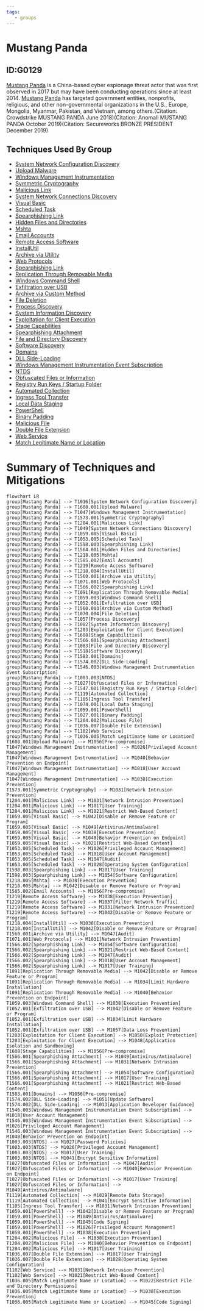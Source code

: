 ```yaml
---
tags:
   - groups
---
```

# Mustang Panda
## ID:G0129
[Mustang Panda](groups/G0129) is a China-based cyber espionage threat actor that was first observed in 2017 but may have been conducting operations since at least 2014. [Mustang Panda](groups/G0129) has targeted government entities, nonprofits, religious, and other non-governmental organizations in the U.S., Europe, Mongolia, Myanmar, Pakistan, and Vietnam, among others.(Citation: Crowdstrike MUSTANG PANDA June 2018)(Citation: Anomali MUSTANG PANDA October 2019)(Citation: Secureworks BRONZE PRESIDENT December 2019) 
## Techniques Used By Group
* [System Network Configuration Discovery](techniques/T1016)
* [Upload Malware](techniques/T1608/001)
* [Windows Management Instrumentation](techniques/T1047)
* [Symmetric Cryptography](techniques/T1573/001)
* [Malicious Link](techniques/T1204/001)
* [System Network Connections Discovery](techniques/T1049)
* [Visual Basic](techniques/T1059/005)
* [Scheduled Task](techniques/T1053/005)
* [Spearphishing Link](techniques/T1598/003)
* [Hidden Files and Directories](techniques/T1564/001)
* [Mshta](techniques/T1218/005)
* [Email Accounts](techniques/T1585/002)
* [Remote Access Software](techniques/T1219)
* [InstallUtil](techniques/T1218/004)
* [Archive via Utility](techniques/T1560/001)
* [Web Protocols](techniques/T1071/001)
* [Spearphishing Link](techniques/T1566/002)
* [Replication Through Removable Media](techniques/T1091)
* [Windows Command Shell](techniques/T1059/003)
* [Exfiltration over USB](techniques/T1052/001)
* [Archive via Custom Method](techniques/T1560/003)
* [File Deletion](techniques/T1070/004)
* [Process Discovery](techniques/T1057)
* [System Information Discovery](techniques/T1082)
* [Exploitation for Client Execution](techniques/T1203)
* [Stage Capabilities](techniques/T1608)
* [Spearphishing Attachment](techniques/T1566/001)
* [File and Directory Discovery](techniques/T1083)
* [Software Discovery](techniques/T1518)
* [Domains](techniques/T1583/001)
* [DLL Side-Loading](techniques/T1574/002)
* [Windows Management Instrumentation Event Subscription](techniques/T1546/003)
* [NTDS](techniques/T1003/003)
* [Obfuscated Files or Information](techniques/T1027)
* [Registry Run Keys / Startup Folder](techniques/T1547/001)
* [Automated Collection](techniques/T1119)
* [Ingress Tool Transfer](techniques/T1105)
* [Local Data Staging](techniques/T1074/001)
* [PowerShell](techniques/T1059/001)
* [Binary Padding](techniques/T1027/001)
* [Malicious File](techniques/T1204/002)
* [Double File Extension](techniques/T1036/007)
* [Web Service](techniques/T1102)
* [Match Legitimate Name or Location](techniques/T1036/005)

# Summary of Techniques and Mitigations
```mermaid
flowchart LR
group[Mustang Panda] --> T1016[System Network Configuration Discovery]
group[Mustang Panda] --> T1608.001[Upload Malware]
group[Mustang Panda] --> T1047[Windows Management Instrumentation]
group[Mustang Panda] --> T1573.001[Symmetric Cryptography]
group[Mustang Panda] --> T1204.001[Malicious Link]
group[Mustang Panda] --> T1049[System Network Connections Discovery]
group[Mustang Panda] --> T1059.005[Visual Basic]
group[Mustang Panda] --> T1053.005[Scheduled Task]
group[Mustang Panda] --> T1598.003[Spearphishing Link]
group[Mustang Panda] --> T1564.001[Hidden Files and Directories]
group[Mustang Panda] --> T1218.005[Mshta]
group[Mustang Panda] --> T1585.002[Email Accounts]
group[Mustang Panda] --> T1219[Remote Access Software]
group[Mustang Panda] --> T1218.004[InstallUtil]
group[Mustang Panda] --> T1560.001[Archive via Utility]
group[Mustang Panda] --> T1071.001[Web Protocols]
group[Mustang Panda] --> T1566.002[Spearphishing Link]
group[Mustang Panda] --> T1091[Replication Through Removable Media]
group[Mustang Panda] --> T1059.003[Windows Command Shell]
group[Mustang Panda] --> T1052.001[Exfiltration over USB]
group[Mustang Panda] --> T1560.003[Archive via Custom Method]
group[Mustang Panda] --> T1070.004[File Deletion]
group[Mustang Panda] --> T1057[Process Discovery]
group[Mustang Panda] --> T1082[System Information Discovery]
group[Mustang Panda] --> T1203[Exploitation for Client Execution]
group[Mustang Panda] --> T1608[Stage Capabilities]
group[Mustang Panda] --> T1566.001[Spearphishing Attachment]
group[Mustang Panda] --> T1083[File and Directory Discovery]
group[Mustang Panda] --> T1518[Software Discovery]
group[Mustang Panda] --> T1583.001[Domains]
group[Mustang Panda] --> T1574.002[DLL Side-Loading]
group[Mustang Panda] --> T1546.003[Windows Management Instrumentation Event Subscription]
group[Mustang Panda] --> T1003.003[NTDS]
group[Mustang Panda] --> T1027[Obfuscated Files or Information]
group[Mustang Panda] --> T1547.001[Registry Run Keys / Startup Folder]
group[Mustang Panda] --> T1119[Automated Collection]
group[Mustang Panda] --> T1105[Ingress Tool Transfer]
group[Mustang Panda] --> T1074.001[Local Data Staging]
group[Mustang Panda] --> T1059.001[PowerShell]
group[Mustang Panda] --> T1027.001[Binary Padding]
group[Mustang Panda] --> T1204.002[Malicious File]
group[Mustang Panda] --> T1036.007[Double File Extension]
group[Mustang Panda] --> T1102[Web Service]
group[Mustang Panda] --> T1036.005[Match Legitimate Name or Location]
T1608.001[Upload Malware] --> M1056[Pre-compromise]
T1047[Windows Management Instrumentation] --> M1026[Privileged Account Management]
T1047[Windows Management Instrumentation] --> M1040[Behavior Prevention on Endpoint]
T1047[Windows Management Instrumentation] --> M1018[User Account Management]
T1047[Windows Management Instrumentation] --> M1038[Execution Prevention]
T1573.001[Symmetric Cryptography] --> M1031[Network Intrusion Prevention]
T1204.001[Malicious Link] --> M1031[Network Intrusion Prevention]
T1204.001[Malicious Link] --> M1017[User Training]
T1204.001[Malicious Link] --> M1021[Restrict Web-Based Content]
T1059.005[Visual Basic] --> M1042[Disable or Remove Feature or Program]
T1059.005[Visual Basic] --> M1049[Antivirus/Antimalware]
T1059.005[Visual Basic] --> M1038[Execution Prevention]
T1059.005[Visual Basic] --> M1040[Behavior Prevention on Endpoint]
T1059.005[Visual Basic] --> M1021[Restrict Web-Based Content]
T1053.005[Scheduled Task] --> M1026[Privileged Account Management]
T1053.005[Scheduled Task] --> M1018[User Account Management]
T1053.005[Scheduled Task] --> M1047[Audit]
T1053.005[Scheduled Task] --> M1028[Operating System Configuration]
T1598.003[Spearphishing Link] --> M1017[User Training]
T1598.003[Spearphishing Link] --> M1054[Software Configuration]
T1218.005[Mshta] --> M1038[Execution Prevention]
T1218.005[Mshta] --> M1042[Disable or Remove Feature or Program]
T1585.002[Email Accounts] --> M1056[Pre-compromise]
T1219[Remote Access Software] --> M1038[Execution Prevention]
T1219[Remote Access Software] --> M1037[Filter Network Traffic]
T1219[Remote Access Software] --> M1031[Network Intrusion Prevention]
T1219[Remote Access Software] --> M1042[Disable or Remove Feature or Program]
T1218.004[InstallUtil] --> M1038[Execution Prevention]
T1218.004[InstallUtil] --> M1042[Disable or Remove Feature or Program]
T1560.001[Archive via Utility] --> M1047[Audit]
T1071.001[Web Protocols] --> M1031[Network Intrusion Prevention]
T1566.002[Spearphishing Link] --> M1054[Software Configuration]
T1566.002[Spearphishing Link] --> M1021[Restrict Web-Based Content]
T1566.002[Spearphishing Link] --> M1047[Audit]
T1566.002[Spearphishing Link] --> M1018[User Account Management]
T1566.002[Spearphishing Link] --> M1017[User Training]
T1091[Replication Through Removable Media] --> M1042[Disable or Remove Feature or Program]
T1091[Replication Through Removable Media] --> M1034[Limit Hardware Installation]
T1091[Replication Through Removable Media] --> M1040[Behavior Prevention on Endpoint]
T1059.003[Windows Command Shell] --> M1038[Execution Prevention]
T1052.001[Exfiltration over USB] --> M1042[Disable or Remove Feature or Program]
T1052.001[Exfiltration over USB] --> M1034[Limit Hardware Installation]
T1052.001[Exfiltration over USB] --> M1057[Data Loss Prevention]
T1203[Exploitation for Client Execution] --> M1050[Exploit Protection]
T1203[Exploitation for Client Execution] --> M1048[Application Isolation and Sandboxing]
T1608[Stage Capabilities] --> M1056[Pre-compromise]
T1566.001[Spearphishing Attachment] --> M1049[Antivirus/Antimalware]
T1566.001[Spearphishing Attachment] --> M1031[Network Intrusion Prevention]
T1566.001[Spearphishing Attachment] --> M1054[Software Configuration]
T1566.001[Spearphishing Attachment] --> M1017[User Training]
T1566.001[Spearphishing Attachment] --> M1021[Restrict Web-Based Content]
T1583.001[Domains] --> M1056[Pre-compromise]
T1574.002[DLL Side-Loading] --> M1051[Update Software]
T1574.002[DLL Side-Loading] --> M1013[Application Developer Guidance]
T1546.003[Windows Management Instrumentation Event Subscription] --> M1018[User Account Management]
T1546.003[Windows Management Instrumentation Event Subscription] --> M1026[Privileged Account Management]
T1546.003[Windows Management Instrumentation Event Subscription] --> M1040[Behavior Prevention on Endpoint]
T1003.003[NTDS] --> M1027[Password Policies]
T1003.003[NTDS] --> M1026[Privileged Account Management]
T1003.003[NTDS] --> M1017[User Training]
T1003.003[NTDS] --> M1041[Encrypt Sensitive Information]
T1027[Obfuscated Files or Information] --> M1047[Audit]
T1027[Obfuscated Files or Information] --> M1040[Behavior Prevention on Endpoint]
T1027[Obfuscated Files or Information] --> M1017[User Training]
T1027[Obfuscated Files or Information] --> M1049[Antivirus/Antimalware]
T1119[Automated Collection] --> M1029[Remote Data Storage]
T1119[Automated Collection] --> M1041[Encrypt Sensitive Information]
T1105[Ingress Tool Transfer] --> M1031[Network Intrusion Prevention]
T1059.001[PowerShell] --> M1042[Disable or Remove Feature or Program]
T1059.001[PowerShell] --> M1049[Antivirus/Antimalware]
T1059.001[PowerShell] --> M1045[Code Signing]
T1059.001[PowerShell] --> M1026[Privileged Account Management]
T1059.001[PowerShell] --> M1038[Execution Prevention]
T1204.002[Malicious File] --> M1038[Execution Prevention]
T1204.002[Malicious File] --> M1040[Behavior Prevention on Endpoint]
T1204.002[Malicious File] --> M1017[User Training]
T1036.007[Double File Extension] --> M1017[User Training]
T1036.007[Double File Extension] --> M1028[Operating System Configuration]
T1102[Web Service] --> M1031[Network Intrusion Prevention]
T1102[Web Service] --> M1021[Restrict Web-Based Content]
T1036.005[Match Legitimate Name or Location] --> M1022[Restrict File and Directory Permissions]
T1036.005[Match Legitimate Name or Location] --> M1038[Execution Prevention]
T1036.005[Match Legitimate Name or Location] --> M1045[Code Signing]
```